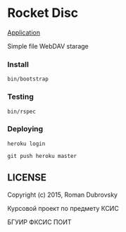 # Rocket Disc

[Application](https://mysterious-sands-4637.herokuapp.com/)

Simple file WebDAV starage

### Install

```
bin/bootstrap
```

### Testing

```
bin/rspec
```

### Deploying
```
heroku login

git push heroku master
```

## LICENSE

Copyright (c) 2015, Roman Dubrovsky

Курсовой проект по предмету КСИС

БГУИР ФКСИС ПОИТ
